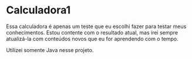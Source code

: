 # Calculadora1

Essa calculadora é apenas um teste que eu escolhi fazer para testar meus conhecimentos.
Estou contente com o resultado atual, mas irei sempre atualizá-la com conteúdos novos que eu for aprendendo com o tempo.

Utilizei somente Java nesse projeto.
